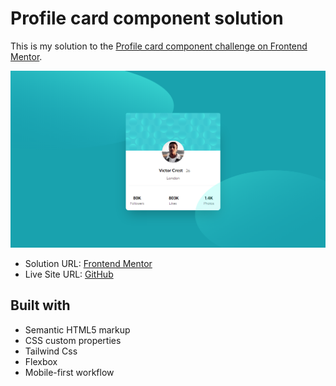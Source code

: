 <h1>Profile card component solution</h1>

This is my solution to the [Profile card component challenge on Frontend Mentor](https://www.frontendmentor.io/challenges/profile-card-component-cfArpWshJ). 



<img src="images/site-image.png"></img>



- Solution URL: [Frontend Mentor](https://www.frontendmentor.io/solutions/profile-card-component-main-u-3SbUQ7yr)
- Live Site URL: [GitHub](https://kalebemax.github.io/profile-card-component-main/)



<h2>Built with</h2>

- Semantic HTML5 markup
- CSS custom properties
- Tailwind Css
- Flexbox
- Mobile-first workflow
